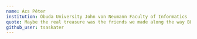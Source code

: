 ```yaml
---
name: Ács Péter
institution: Óbuda University John von Neumann Faculty of Informatics
quote: Maybe the real treasure was the friends we made along the way BLACK LIST BOYZ
github_user: tsaskater
---
```

